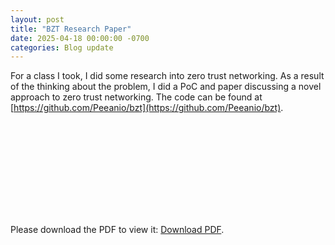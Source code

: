```yaml
---
layout: post
title: "BZT Research Paper"
date: 2025-04-18 00:00:00 -0700
categories: Blog update
---
```


For a class I took, I did some research into zero trust networking. As a result of the thinking about the problem, I did a PoC and paper discussing a novel approach to zero trust networking. The code can be found at [https://github.com/Peeanio/bzt](https://github.com/Peeanio/bzt).

<object data="https://www.bootingup.net/media/bzt_research_paper.pdf" type="application/pdf">
    <embed src="https://www.bootingup.net/media/bzt_research_paper.pdf">
        <p>Please download the PDF to view it: <a href="https://www.bootingup.net/media/bzt_research_paper.pdf">Download PDF</a>.</p>
    </embed>
</object>

